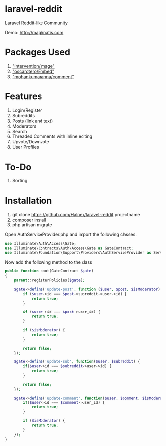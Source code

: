 # laravel-reddit
Laravel Reddit-like Community

Demo: http://maghnatis.com

# Packages Used
1. ["intervention/image"](https://github.com/Intervention/image)
2. ["oscarotero/Embed"](https://github.com/oscarotero/Embed)
3. ["mohankumaranna/comment"](https://github.com/mohankumaranna/comment)

# Features
1. Login/Register
2. Subreddits
3. Posts (link and text)
4. Moderators
5. Search
6. Threaded Comments with inline editing
7. Upvote/Downvote
8. User Profiles

# To-Do
1. Sorting

# Installation
1. git clone https://github.com/Halnex/laravel-reddit projectname
2. composer install
3. php artisan migrate

Open AuthServiceProvider.php and import the following classes.
```php
use Illuminate\Auth\Access\Gate;
use Illuminate\Contracts\Auth\Access\Gate as GateContract;
use Illuminate\Foundation\Support\Providers\AuthServiceProvider as ServiceProvider;
```
Now add the following method to the class
```php
public function boot(GateContract $gate)
{
    parent::registerPolicies($gate);

    $gate->define('update-post', function ($user, $post, $isModerator) {
        if ($user->id === $post->subreddit->user->id) {
            return true;
        }

        if ($user->id === $post->user_id) {
            return true;
        }

        if ($isModerator) {
            return true;
        }

        return false;
    });

    $gate->define('update-sub', function($user, $subreddit) {
        if($user->id === $subreddit->user->id) {
            return true;
        }

        return false;
    });

    $gate->define('update-comment', function($user, $comment, $isModerator) {
        if($user->id === $comment->user_id) {
            return true;
        }

        if ($isModerator) {
            return true;
        }
    });
}
```
